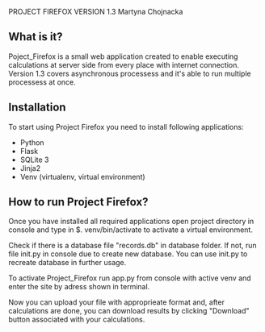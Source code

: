 PROJECT FIREFOX VERSION 1.3
Martyna Chojnacka

What is it?
-------------------------------------------------------------------------------

Poject_Firefox is a small web application created to enable executing
calculations at server side from every place with internet connection. Version 1.3
covers asynchronous processess and it's able to run multiple processess at once.

Installation
-------------------------------------------------------------------------------

To start using Project Firefox you need to install following applications:
- Python
- Flask
- SQLite 3
- Jinja2
- Venv (virtualenv, virtual environment)

How to run Project Firefox?
-------------------------------------------------------------------------------

Once you have installed all required applications open project directory in
console and type in $. venv/bin/activate to activate a virtual environment.

Check if there is a database file "records.db" in database folder. If not,
run file init.py in console due to create new database. You can use init.py
to recreate database in further usage.

To activate Project_Firefox run app.py from console with active venv and enter
the site by adress shown in terminal.

Now you can upload your file with approprieate format and, after calculations
are done, you can download results by clicking "Download" button associated with your
calculations.
